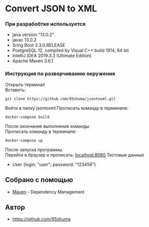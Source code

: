 # Convert JSON to XML


### При разрабобтке используется

* java version "13.0.2"
* javac 13.0.2
* Sring Boot 2.3.0.RELEASE
* PostgreSQL 12, compiled by Visual C++ build 1914, 64 bit
* IntelliJ IDEA 2019.3.3 (Ultimate Edition)
* Apache Maven 3.6.1

### Инструкция по разворчиванию окружения
Открыть терминал  
Вставить:
```
git clone https://github.com/95shuma/jsontoxml.git
```
Войти в папку jsontoxml
Прописать команду в терминале: 
```
docker-compose build
```
После окончания выполнения команды  
Прописать команду в терминале: 
```
docker-compose up
```
После запуска программы  
Перейти в браузер и прописать: [localhost:8080](http://localhost:8080/)
Тестовые данные
* User (login: "user"; password: "123456")

## Собрано с помощью

* [Maven](https://maven.apache.org/) - Dependency Management

## Автор

* https://github.com/95shuma

